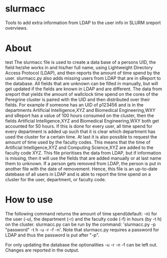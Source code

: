 # slurmacc
Tools to add extra information from LDAP to the user info in SLURM sreport overviews.

# About

test
The slurmacc file is used to create a data base of a persons UID, the field he/she works in and his/her full name, using Lightweight Directory Access Protocol (LDAP), and then reports the amount of time spend by the user. 
slurmacc.py also adds missing users from LDAP that are in sReport to the database. All fields that are unknown can be filled in manually, but will get updated if the fields are known in LDAP and are different.
The data from sreport that yields the amount of wallclock time spend on the cores of the Peregrine cluster is paired with the UID and then distributed over their fields.
For example if someone has an UID of p123456 and is in the departments Artificial Intelligence,XYZ and Biomedical Engineering,WXY and sReport has a value of 100 hours consumed on the cluster,
then the fields Artificial Intelligence,XYZ and Biomedical Engineering,WXY both get accounted for 50 hours.
If this is done for every user, all time spend for every department is added up such that it is clear which department has used the cluster for a certain time.
At last it is also possible to request the amount of time used by the faculty codes. This means that the time of Artificial Intelligence,XYZ and Computing Science,XYZ are added to the faculty code XYZ.
This file prioritises the data from LDAP, but if information is missing, then it will use the fields that are added manually or at last name them to unknown. If a person gets removed from LDAP, the person is put in another file with the date of removement. 
Hence, this file is an up-to-date datebase of all users in LDAP and is able to report the time spend on a cluster for the user, department, or faculty code.

# How to use

The following command returns the amount of time spend(default: -n) for the user (-u), the department (-r) and the faculty code (-f) in hours (by -t h) on the cluster.
slurmacc.py can be run by the command: 'slurmacc.py -p "password" -t h -u -r -f -n'.
Note that slurmacc.py requires a password for LDAP and thus the password is put after "-p".

For only updating the database the optionalities -u -r -n -f can be left out.
Changes are reported in the output.
